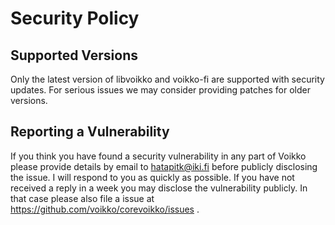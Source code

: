 # Security Policy

## Supported Versions

Only the latest version of libvoikko and voikko-fi are supported with security updates.
For serious issues we may consider providing patches for older versions.

## Reporting a Vulnerability

If you think you have found a security vulnerability in any part of Voikko please provide
details by email to hatapitk@iki.fi before publicly disclosing the issue. I will respond to
you as quickly as possible. If you have not received a reply in a week you may disclose the
vulnerability publicly. In that case please also file a issue at https://github.com/voikko/corevoikko/issues .
